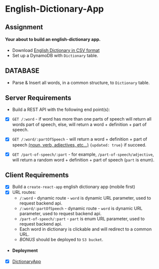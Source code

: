 # English-Dictionary-App

<div id="top"></div>


## Assignment

#### Your about to build an english-dictionary app.

- Download [English Dictionary in CSV format](https://www.bragitoff.com/2016/03/english-dictionary-in-csv-format/)
- Set up a DynamoDB with `Dictionary` table.

## DATABASE

- Parse & Insert all words, in a common structure, to `Dictionary` table.


## Server Requirements

- Build a REST API with the following end point(s):

* [x] `GET /:word` - if word has more than one parts of speech will return all words part of speech, else, will return a word + definition + part of speech.
* [x] `GET /:word/:partOfSpeech` - will return a word + definition + part of speech [(noun, verb, adjectives, etc...)](https://www.dictionary.com/e/parts-of-speech/) `{updated: true}` if succeed.
* [x] `GET /part-of-speech/:part` - for example, `/part-of-speech/adjective`, will return a random word + definition + part of speech (`part` is enum).


## Client Requirements

- [x] Build a `create-react-app` english dictionary app (mobile first)
- [x] URL routes:
    - `/:word` - dynamic route - `word` is dynamic URL parameter, used to request backend api.
    - `/:word/:partOfSpeech` - dynamic route - `word` is dynamic URL parameter, used to request backend api.
    - `/part-of-speech/:part` - `part` is enum URL parameter, used to request backend api.
    - Each word in dictionary is clickable and will redirect to a common URL.
    - *BONUS* should be deployed to `S3 bucket`.



- #### Deployment
- [x] [DictionaryApp](https://english-dictionary-shachar.s3.amazonaws.com/index.html)